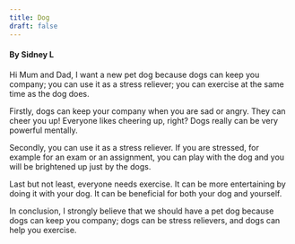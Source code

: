 ```yaml
---
title: Dog
draft: false
---
```


#### By Sidney L

Hi Mum and Dad, I want a new pet dog because dogs can keep you company; you can use it as a stress reliever; you can exercise at the same time as the dog does.  

Firstly, dogs can keep your company when you are sad or angry. They can cheer you up! Everyone likes cheering up, right? Dogs really can be very powerful mentally. 

Secondly, you can use it as a stress reliever. If you are stressed, for example for an exam or an assignment, you can play with the dog and you will be brightened up just by the dogs.  

Last but not least, everyone needs exercise. It can be more entertaining by doing it with your dog. It can be beneficial for both your dog and yourself.  

In conclusion, I strongly believe that we should have a pet dog because dogs can keep you company; dogs can be stress relievers, and dogs can help you exercise. 

